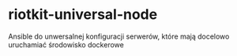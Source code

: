 # riotkit-universal-node

Ansible do unwersalnej konfiguracji serwerów, które mają docelowo uruchamiać środowisko dockerowe
